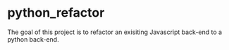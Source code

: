 # python_refactor
The goal of this project is to refactor an exisiting Javascript back-end to a python back-end.
